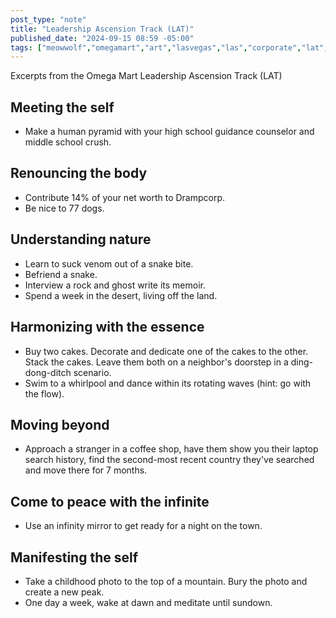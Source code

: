 ```yaml
---
post_type: "note" 
title: "Leadership Ascension Track (LAT)"
published_date: "2024-09-15 08:59 -05:00"
tags: ["meowwolf","omegamart","art","lasvegas","las","corporate","lat","leadershipascensiontrack","source","area15","leadership","fun","conspiracy"]
---
```


Excerpts from the Omega Mart Leadership Ascension Track (LAT)

## Meeting the self

- Make a human pyramid with your high school guidance counselor and middle school crush.

## Renouncing the body

- Contribute 14% of your net worth to Drampcorp.
- Be nice to 77 dogs.

## Understanding nature 

- Learn to suck venom out of a snake bite.
- Befriend a snake.
- Interview a rock and ghost write its memoir.
- Spend a week in the desert, living off the land.

## Harmonizing with the essence

- Buy two cakes. Decorate and dedicate one of the cakes to the other. Stack the cakes. Leave them both on a neighbor's doorstep in a ding-dong-ditch scenario. 
- Swim to a whirlpool and dance within its rotating waves (hint: go with the flow).

## Moving beyond

- Approach a stranger in a coffee shop, have them show you their laptop search history, find the second-most recent country they've searched and move there for 7 months.

## Come to peace with the infinite

- Use an infinity mirror to get ready for a night on the town.

## Manifesting the self

- Take a childhood photo to the top of a mountain. Bury the photo and create a new peak. 
- One day a week, wake at dawn and meditate until sundown. 
